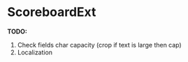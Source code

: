 # ScoreboardExt

**TODO:**
1. Check fields char capacity (crop if text is large then cap)
2. Localization